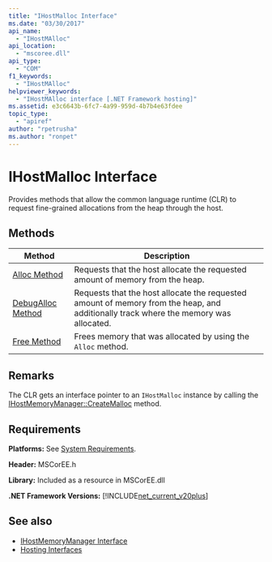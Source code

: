 ```yaml
---
title: "IHostMalloc Interface"
ms.date: "03/30/2017"
api_name: 
  - "IHostMAlloc"
api_location: 
  - "mscoree.dll"
api_type: 
  - "COM"
f1_keywords: 
  - "IHostMAlloc"
helpviewer_keywords: 
  - "IHostMAlloc interface [.NET Framework hosting]"
ms.assetid: e3c6643b-6fc7-4a99-959d-4b7b4e63fdee
topic_type: 
  - "apiref"
author: "rpetrusha"
ms.author: "ronpet"
---
```

# IHostMalloc Interface
Provides methods that allow the common language runtime (CLR) to request fine-grained allocations from the heap through the host.  
  
## Methods  
  
|Method|Description|  
|------------|-----------------|  
|[Alloc Method](../../../../docs/framework/unmanaged-api/hosting/ihostmalloc-alloc-method.md)|Requests that the host allocate the requested amount of memory from the heap.|  
|[DebugAlloc Method](../../../../docs/framework/unmanaged-api/hosting/ihostmalloc-debugalloc-method.md)|Requests that the host allocate the requested amount of memory from the heap, and additionally track where the memory was allocated.|  
|[Free Method](../../../../docs/framework/unmanaged-api/hosting/ihostmalloc-free-method.md)|Frees memory that was allocated by using the `Alloc` method.|  
  
## Remarks  
 The CLR gets an interface pointer to an `IHostMalloc` instance by calling the [IHostMemoryManager::CreateMalloc](../../../../docs/framework/unmanaged-api/hosting/ihostmemorymanager-createmalloc-method.md) method.  
  
## Requirements  
 **Platforms:** See [System Requirements](../../../../docs/framework/get-started/system-requirements.md).  
  
 **Header:** MSCorEE.h  
  
 **Library:** Included as a resource in MSCorEE.dll  
  
 **.NET Framework Versions:** [!INCLUDE[net_current_v20plus](../../../../includes/net-current-v20plus-md.md)]  
  
## See also

- [IHostMemoryManager Interface](../../../../docs/framework/unmanaged-api/hosting/ihostmemorymanager-interface.md)
- [Hosting Interfaces](../../../../docs/framework/unmanaged-api/hosting/hosting-interfaces.md)
